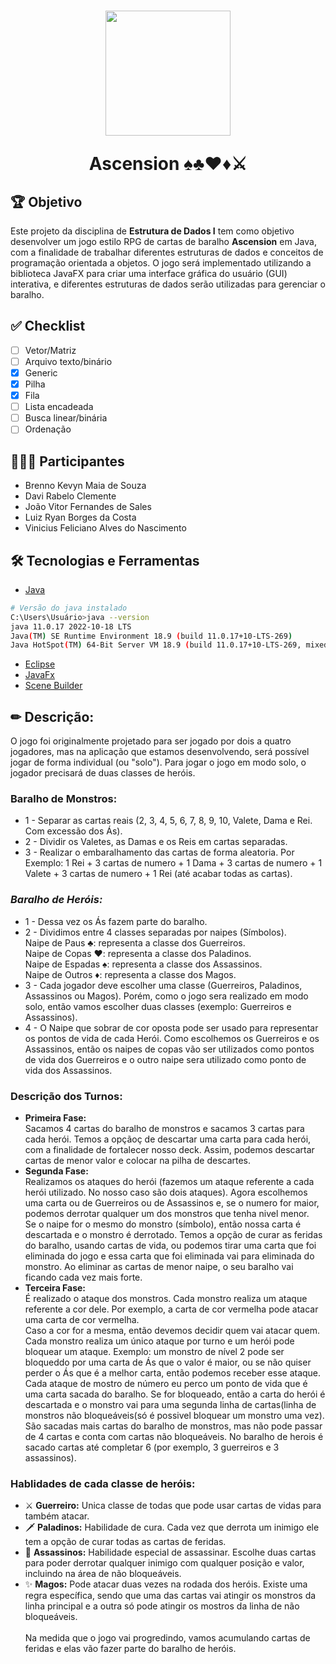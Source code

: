<h1 align="center">
<img src="https://cdn-icons-png.flaticon.com/512/4099/4099307.png" width="200px">
<p>Ascension ♠♣♥♦⚔</p>
</h1>

## 🏆 Objetivo

Este projeto da disciplina de **Estrutura de Dados I** tem como objetivo desenvolver um jogo estilo RPG de cartas de baralho **Ascension** em Java, com a finalidade de trabalhar diferentes estruturas de dados e conceitos de programação orientada a objetos. O jogo será implementado utilizando a biblioteca JavaFX para criar uma interface gráfica do usuário (GUI) interativa, e diferentes estruturas de dados serão utilizadas para gerenciar o baralho.

## ✅ Checklist

- [ ] Vetor/Matriz
- [ ] Arquivo texto/binário
- [X] Generic
- [X] Pilha
- [X] Fila
- [ ] Lista encadeada
- [ ] Busca linear/binária
- [ ] Ordenação

## 👨🏾‍💻 Participantes
- Brenno Kevyn Maia de Souza
- Davi Rabelo Clemente
- João Vitor Fernandes de Sales
- Luiz Ryan Borges da Costa
- Vinicius Feliciano Alves do Nascimento

## 🛠 Tecnologias e Ferramentas
- [Java](https://www.oracle.com/br/java/technologies/downloads/)
```bash
# Versão do java instalado
C:\Users\Usuário>java --version
java 11.0.17 2022-10-18 LTS
Java(TM) SE Runtime Environment 18.9 (build 11.0.17+10-LTS-269)
Java HotSpot(TM) 64-Bit Server VM 18.9 (build 11.0.17+10-LTS-269, mixed mode)
```
- [Eclipse](https://www.eclipse.org/downloads/)
- [JavaFx](https://openjfx.io/)
- [Scene Builder](https://gluonhq.com/products/scene-builder/)

## ✏ Descrição:
<p>O jogo foi originalmente projetado para ser jogado por dois a quatro jogadores, mas na aplicação que estamos desenvolvendo, será possível jogar de forma individual (ou "solo"). Para jogar o jogo em modo solo, o jogador precisará de duas classes de heróis.<br></p>

### **Baralho de Monstros:**
- 1 - Separar as cartas reais (2, 3, 4, 5, 6, 7, 8, 9, 10, Valete, Dama e Rei. Com excessão dos Ás).
- 2 - Dividir os Valetes, as Damas e os Reis em cartas separadas.
- 3 - Realizar o embaralhamento das cartas de forma aleatoria. Por Exemplo: 1 Rei + 3 cartas de numero + 1 Dama + 3 cartas de numero + 1 Valete + 3 cartas de numero + 1 Rei (até acabar todas as cartas).

### ***Baralho de Heróis:*** 
- 1 - Dessa vez os Ás fazem parte do baralho. 
- 2 - Dividimos entre 4 classes separadas por naipes (Símbolos).<br>
    Naipe de Paus ♣: representa a classe dos Guerreiros.<br>
    Naipe de Copas ♥: representa a classe dos Paladinos.<br>
    Naipe de Espadas ♠: representa a classe dos Assassinos.<br>
    Naipe de Outros ♦: representa a classe dos Magos.<br>
- 3 - Cada jogador deve escolher uma classe (Guerreiros, Paladinos, Assassinos ou Magos). Porém, como o jogo sera realizado em modo solo, então vamos escolher duas classes (exemplo: Guerreiros e Assassinos).
- 4 - O Naipe que sobrar de cor oposta pode ser usado para representar os pontos de vida de cada Herói. Como escolhemos os Guerreiros e os Assassinos, então os naipes de copas vão ser utilizados como pontos de vida dos Guerreiros e o outro naipe sera utilizado como ponto de vida dos Assassinos.
### **Descrição dos Turnos:**
- **Primeira Fase:**<br>
  Sacamos 4 cartas do baralho de monstros e sacamos 3 cartas para cada herói. Temos a opçãoç de descartar uma carta para cada herói, com a finalidade de fortalecer nosso deck. Assim, podemos descartar cartas de menor valor e colocar na pilha de descartes.
- **Segunda Fase:**<br>
    Realizamos os ataques do herói (fazemos um ataque referente a cada herói utilizado. No nosso caso são dois ataques). Agora escolhemos uma carta ou de Guerreiros ou de Assassinos e, se o numero for maior, podemos derrotar qualquer um dos monstros que tenha nivel menor.<br>
    Se o naipe for o mesmo do monstro (símbolo), então nossa carta é descartada e o monstro é derrotado. Temos a opção de curar as feridas do baralho, usando cartas de vida, ou podemos tirar uma carta que foi eliminada do jogo e essa carta que foi eliminada vai para eliminada do monstro. Ao eliminar as cartas de menor naipe, o seu baralho vai ficando cada vez mais forte.
- **Terceira Fase:**<br>
    É realizado o ataque dos monstros. Cada monstro realiza um ataque referente a cor dele. Por exemplo, a carta de cor vermelha pode atacar uma carta de cor vermelha.<br>
    Caso a cor for a mesma, então devemos decidir quem vai atacar quem. Cada monstro realiza um único ataque por turno e um herói pode bloquear um ataque.
    Exemplo: um monstro de nível 2 pode ser bloqueddo por uma carta de Ás que o valor é maior, ou se não quiser perder o Ás que é a melhor carta, então podemos receber esse ataque.<br>
    Cada ataque de mostro de número eu perco um ponto de vida que é uma carta sacada do baralho. Se for bloqueado, então a carta do herói é descartada e o monstro vai para uma segunda linha de cartas(linha de monstros não bloqueáveis(só é possivel bloquear um monstro uma vez).<br>
    São sacadas mais cartas do baralho de monstros, mas não pode passar de 4 cartas e conta com cartas não bloqueáveis.
    No baralho de herois é sacado cartas até completar 6 (por exemplo, 3 guerreiros e 3 assassinos).
 
### **Hablidades de cada classe de heróis:**
- ⚔ **Guerreiro:** Unica classe de todas que pode usar cartas de vidas para também atacar.
- 🗡 **Paladinos:** Habilidade de cura. Cada vez que derrota um inimigo ele tem a opção de curar todas as cartas de feridas.
- 🔪 **Assassinos:** Habilidade especial de assassinar. Escolhe duas cartas para poder derrotar qualquer inimigo com qualquer posição e valor, incluindo na área de não bloqueáveis.
- ✨ **Magos:** Pode atacar duas vezes na rodada dos heróis. Existe uma regra específica, sendo que uma das cartas vai atingir os monstros da linha principal e a outra só pode atingir os mostros da linha de não bloqueáveis.<br>  
Na medida que o jogo vai progredindo, vamos acumulando cartas de feridas e elas vão fazer parte do baralho de heróis.